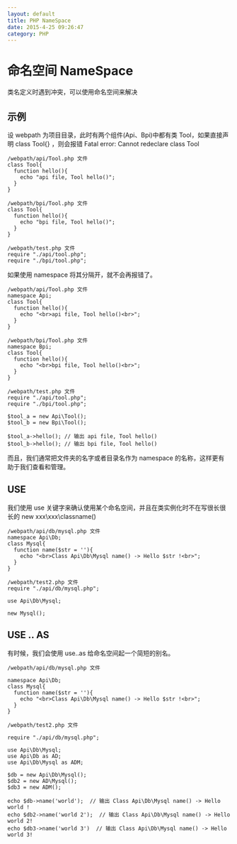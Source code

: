 ```yaml
---
layout: default
title: PHP NameSpace
date: 2015-4-25 09:26:47
category: PHP
---
```


# 命名空间 NameSpace

类名定义时遇到冲突，可以使用命名空间来解决

## 示例

设 webpath 为项目目录，此时有两个组件(Api、Bpi)中都有类 Tool，如果直接声明 class Tool{} ，则会报错 Fatal error: Cannot redeclare class Tool

```
/webpath/api/Tool.php 文件
class Tool{
  function hello(){
    echo "api file, Tool hello()";
  }
}

/webpath/bpi/Tool.php 文件
class Tool{
  function hello(){
    echo "bpi file, Tool hello()";
  }
}

/webpath/test.php 文件
require "./api/tool.php";
require "./bpi/tool.php";
```

如果使用 namespace 将其分隔开，就不会再报错了。

```
/webpath/api/Tool.php 文件
namespace Api;
class Tool{
  function hello(){
    echo "<br>api file, Tool hello()<br>";
  }
}

/webpath/bpi/Tool.php 文件
namespace Bpi;
class Tool{
  function hello(){
    echo "<br>bpi file, Tool hello()<br>";
  }
}

/webpath/test.php 文件
require "./api/tool.php";
require "./bpi/tool.php";

$tool_a = new Api\Tool();
$tool_b = new Bpi\Tool();

$tool_a->hello(); // 输出 api file, Tool hello()
$tool_b->hello(); // 输出 bpi file, Tool hello()
```

而且，我们通常把文件夹的名字或者目录名作为 namespace 的名称，这样更有助于我们查看和管理。

## USE

我们使用 use 关键字来确认使用某个命名空间，并且在类实例化时不在写很长很长的 new xxx\xxx\classname()

```
/webpath/api/db/mysql.php 文件
namespace Api\Db;
class Mysql{
  function name($str = ''){
    echo "<br>Class Api\Db\Mysql name() -> Hello $str !<br>";
  }
}

/webpath/test2.php 文件
require "./api/db/mysql.php";

use Api\Db\Mysql;

new Mysql();
```

## USE .. AS

有时候，我们会使用 use..as 给命名空间起一个简短的别名。

```
/webpath/api/db/mysql.php 文件

namespace Api\Db;
class Mysql{
  function name($str = ''){
    echo "<br>Class Api\Db\Mysql name() -> Hello $str !<br>";
  }
}

/webpath/test2.php 文件

require "./api/db/mysql.php";

use Api\Db\Mysql;
use Api\Db as AD;
use Api\Db\Mysql as ADM;

$db = new Api\Db\Mysql();
$db2 = new AD\Mysql();
$db3 = new ADM();

echo $db->name('world');  // 输出 Class Api\Db\Mysql name() -> Hello world !
echo $db2->name('world 2');  // 输出 Class Api\Db\Mysql name() -> Hello world 2!
echo $db3->name('world 3')  // 输出 Class Api\Db\Mysql name() -> Hello world 3!
```
